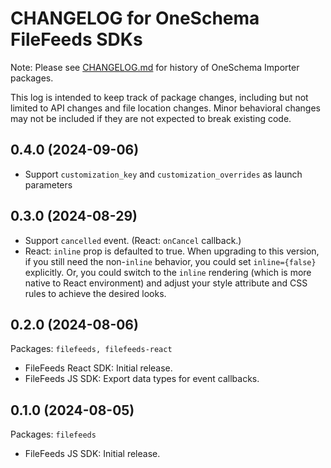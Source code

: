 # CHANGELOG for OneSchema FileFeeds SDKs

Note: Please see [CHANGELOG.md](./CHANGELOG.md) for history
of OneSchema Importer packages.

This log is intended to keep track of package changes, including
but not limited to API changes and file location changes. Minor behavioral
changes may not be included if they are not expected to break existing code.

## 0.4.0 (2024-09-06)

- Support `customization_key` and `customization_overrides` as launch parameters

## 0.3.0 (2024-08-29)

- Support `cancelled` event. (React: `onCancel` callback.)
- React: `inline` prop is defaulted to true.
  When upgrading to this version, if you still need the non-`inline` behavior,
  you could set `inline={false}` explicitly. Or, you could switch to the
  `inline` rendering (which is more native to React environment) and adjust your
  style attribute and CSS rules to achieve the desired looks.

## 0.2.0 (2024-08-06)

Packages: `filefeeds, filefeeds-react`

- FileFeeds React SDK: Initial release.
- FileFeeds JS SDK: Export data types for event callbacks.

## 0.1.0 (2024-08-05)

Packages: `filefeeds`

- FileFeeds JS SDK: Initial release.
